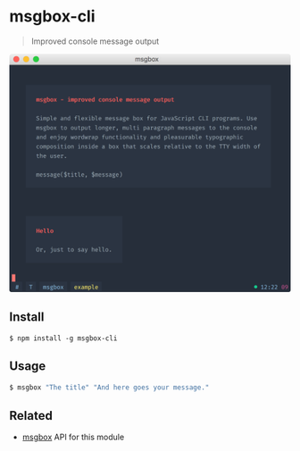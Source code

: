 # msgbox-cli

> Improved console message output

<img src="screenshot.png" width="569">

## Install

```
$ npm install -g msgbox-cli
```

## Usage

```bash
$ msgbox "The title" "And here goes your message."
```

## Related

* [msgbox](https://github.com/bramkok/msgbox) API for this module
